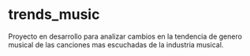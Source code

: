 # trends_music

Proyecto en desarrollo para analizar cambios en la tendencia de genero musical de las canciones mas escuchadas de la industria musical.
